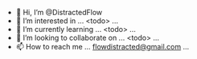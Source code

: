 - 👋 Hi, I’m @DistractedFlow
- 👀 I’m interested in ... \<todo\> ...
- 🌱 I’m currently learning ... \<todo\> ...
- 💞️ I’m looking to collaborate on ... \<todo\> ...
- 📫 How to reach me ... flowdistracted@gmail.com ...

<!---
DistractedFlow/DistractedFlow is a ✨ special ✨ repository because its `README.md` (this file) appears on your GitHub profile.
You can click the Preview link to take a look at your changes.
--->

